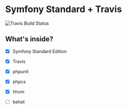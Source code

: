 Symfony Standard + Travis
===============================================

![Travis Build Status](https://api.travis-ci.org/masterzion/symfonytemplate.svg?branch=master)


What's inside?
--------------

- [x] Symfony Standard Edition
- [x] Travis
- [x] phpunit
- [x] phpcs
- [x] hhvm
- [ ] behat

